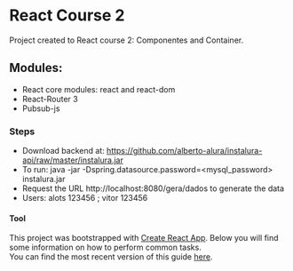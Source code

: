 # React Course 2

Project created to React course 2: Componentes and Container.

## Modules:
* React core modules: react and react-dom
* React-Router 3
* Pubsub-js

### Steps
* Download backend at: https://github.com/alberto-alura/instalura-api/raw/master/instalura.jar
* To run: java -jar -Dspring.datasource.password=<mysql_password> instalura.jar
* Request the URL http://localhost:8080/gera/dados to generate the data
* Users: alots 123456 ; vitor 123456


#### Tool
This project was bootstrapped with [Create React App](https://github.com/facebookincubator/create-react-app).
Below you will find some information on how to perform common tasks.<br>
You can find the most recent version of this guide [here](https://github.com/facebookincubator/create-react-app/blob/master/packages/react-scripts/template/README.md).
